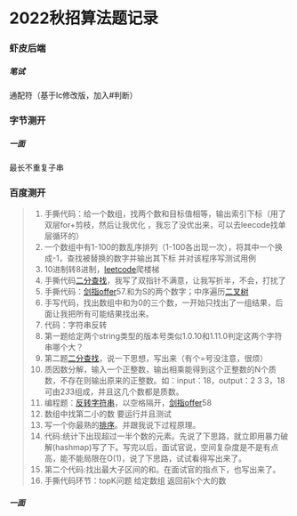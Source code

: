 # 2022秋招算法题记录

### 虾皮后端

##### 笔试

通配符（基于lc修改版，加入#判断）



### 字节测开

##### 一面

最长不重复子串



### 百度测开

> 1. 手撕代码：给一个数组，找两个数和目标值相等，输出索引下标（用了双层for+剪枝，然后让我优化 ，我忘了没优出来，可以去leecode找单层循环的）
> 2. 一个数组中有1-100的数乱序排列（1-100各出现一次），将其中一个换成-1，查找被替换的数字并输出其下标 并对该程序写测试用例 
> 3. 10进制转8进制，[leetcode]()爬楼梯
> 4. 手撕代码[二分查找]()，我写了双指针不满意，让我写折半，不会，打扰了 
> 5.  手撕代码：[剑指offer]()57.和为S的两个数字；中序遍历[二叉树]()
> 6. 手写代码，找出数组中和为0的三个数，一开始只找出了一组结果，后面让我把所有可能结果找出来。 
> 7. 代码：字符串反转 
> 8. 第一题给定两个string类型的版本号类似1.0.10和1.11.0判定这两个字符串哪个大？
> 9. 第二题[二分查找]()，说一下思想，写出来（有个=号没注意，很烦） 
> 10. 质因数分解，输入一个正整数，输出相乘能得到这个正整数的N个质数，不存在则输出原来的正整数。如：input：18，output：2 3 3，18可由2*3*3组成，并且这几个数都是质数。 
> 11. 编程题：[反转字符串]()，以空格隔开，[剑指offer]()58 
> 12. 数组中找第二小的数 要运行并且测试 
> 13. 写一个你最熟的[排序]()。并跟我说下过程原理。
> 14. 代码:统计下出现超过一半个数的元素。先说了下思路，就立即用暴力破解(hashmap)写了下。写完以后，面试官说，空间复杂度是不是有点高，能不能局限在O(1)，说了下思路，试试看得写出来了。  
> 15. 第二个代码:找出最大子区间的和。在面试官的指点下，也写出来了。
> 16. 手撕代码环节：topK问题 给定数组 返回前k个大的数 

##### 一面


